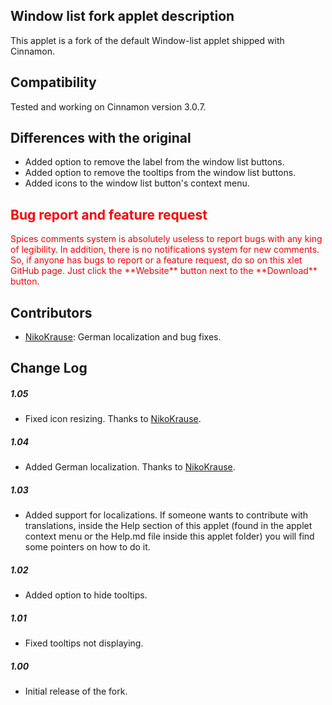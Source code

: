 ## Window list fork applet description

This applet is a fork of the default Window-list applet shipped with Cinnamon.

## Compatibility

Tested and working on Cinnamon version 3.0.7.

## Differences with the original
- Added option to remove the label from the window list buttons.
- Added option to remove the tooltips from the window list buttons.
- Added icons to the window list button's context menu.

<h2 style="color:red;"> Bug report and feature request</h2>
<span style="color:red;">
Spices comments system is absolutely useless to report bugs with any king of legibility. In addition, there is no notifications system for new comments. So, if anyone has bugs to report or a feature request, do so on this xlet GitHub page. Just click the **Website** button next to the **Download** button.
</span>

## Contributors
- [NikoKrause](https://github.com/NikoKrause): German localization and bug fixes.

## Change Log

##### 1.05
- Fixed icon resizing. Thanks to [NikoKrause](https://github.com/NikoKrause).

##### 1.04
- Added German localization. Thanks to [NikoKrause](https://github.com/NikoKrause).

##### 1.03
- Added support for localizations. If someone wants to contribute with translations, inside the Help section of this applet (found in the applet context menu or the Help.md file inside this applet folder) you will find some pointers on how to do it.

##### 1.02
- Added option to hide tooltips.

##### 1.01
- Fixed tooltips not displaying.

##### 1.00
- Initial release of the fork.

